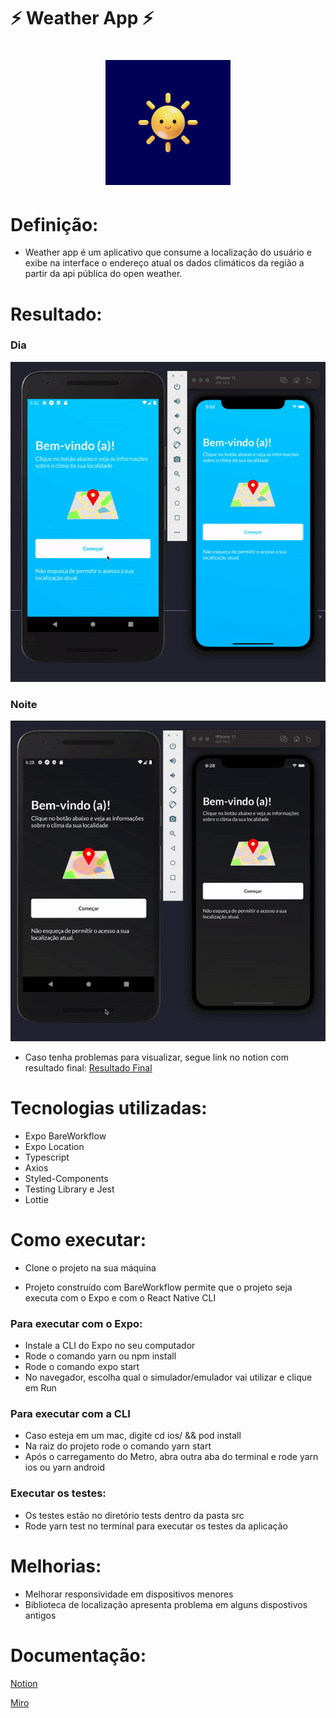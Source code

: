 
# ⚡ Weather App ⚡

<h1 align="center">
  <img alt="Weather App" title="Weather App" src="./src/assets/adaptative-weather-icon.png" width="200" />
</h1>

# Definição:
- Weather app é um aplicativo que consume a localização do usuário e exibe na interface o endereço atual os dados climáticos da região a partir da api pública do open weather.

# Resultado:

### Dia
![Resultado final](.github/weather-app-day.gif)

### Noite

![Resultado final](.github/weather-app-night.gif)

- Caso tenha problemas para visualizar, segue link no notion com resultado final:
[Resultado Final](https://huduarte.notion.site/Resultado-final-Weather-App-65da8034ab92472890a5f175ffcca88f)

# Tecnologias utilizadas:
- Expo BareWorkflow
- Expo Location
- Typescript
- Axios
- Styled-Components
- Testing Library e Jest
- Lottie

# Como executar:
 - Clone o projeto na sua máquina

- Projeto construído com BareWorkflow permite que o projeto seja executa com o Expo e com o React Native CLI
### Para executar com o Expo:
- Instale a CLI do Expo no seu computador
- Rode o comando yarn ou npm install
- Rode o comando expo start
- No navegador, escolha qual o simulador/emulador vai utilizar e clique em Run
### Para executar com a CLI
- Caso esteja em um mac, digite cd ios/ && pod install
- Na raiz do projeto rode o comando yarn start
- Após o carregamento do Metro, abra outra aba do terminal e rode yarn ios ou yarn android

### Executar os testes:
- Os testes estão no diretório tests dentro da pasta src
- Rode yarn test no terminal para executar os testes da aplicação

# Melhorias: 
- Melhorar responsividade em dispositivos menores
- Biblioteca de localização apresenta problema em alguns dispostivos antigos
# Documentação:
[Notion](https://huduarte.notion.site/Documenta-o-Weather-App-09f718744b5b4c2ca84b9bd2376e9754)

[Miro](https://miro.com/app/board/uXjVOXYU494=/?invite_link_id=428405777591)
